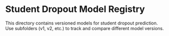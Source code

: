# Student Dropout Model Registry

This directory contains versioned models for student dropout prediction. Use subfolders (v1, v2, etc.) to track and compare different model versions.
